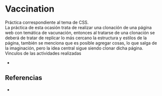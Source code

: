 <h1>Vaccination</h1>
<p>
Práctica correspondiente al tema de CSS.<br>
  La práctica de esta ocasión trata de realizar una clonación de una página web con temática de vacunación, entonces al tratarse de una clonación se deberá de tratar de replicar lo más cercano la estructura y estilos de la página, también se menciona que es posible agregar cosas, lo que salga de la imaginación, pero la idea central sigue siendo clonar dicha página.
</p<
  
<h2>Vinculos de las actividades realizadas</h2>

<ul>
  
  <li></li>
  
  </ul>


<h2>Referencias</h2>
<ul>
  
  <li></li>
  
  </ul>
